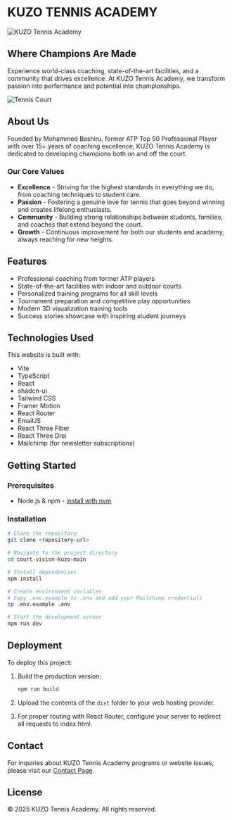 # KUZO TENNIS ACADEMY

![KUZO Tennis Academy](public/images/logo.png)

## Where Champions Are Made

Experience world-class coaching, state-of-the-art facilities, and a community that drives excellence. At KUZO Tennis Academy, we transform passion into performance and potential into championships.

![Tennis Court](public/images/tennis-court-hero.jpg)

## About Us

Founded by Mohammed Bashiru, former ATP Top 50 Professional Player with over 15+ years of coaching excellence, KUZO Tennis Academy is dedicated to developing champions both on and off the court.

### Our Core Values

- **Excellence** - Striving for the highest standards in everything we do, from coaching techniques to student care.
- **Passion** - Fostering a genuine love for tennis that goes beyond winning and creates lifelong enthusiasts.
- **Community** - Building strong relationships between students, families, and coaches that extend beyond the court.
- **Growth** - Continuous improvement for both our students and academy, always reaching for new heights.

## Features

- Professional coaching from former ATP players
- State-of-the-art facilities with indoor and outdoor courts
- Personalized training programs for all skill levels
- Tournament preparation and competitive play opportunities
- Modern 3D visualization training tools
- Success stories showcase with inspiring student journeys

## Technologies Used

This website is built with:

- Vite
- TypeScript
- React
- shadcn-ui
- Tailwind CSS
- Framer Motion
- React Router
- EmailJS
- React Three Fiber
- React Three Drei
- Mailchimp (for newsletter subscriptions)

## Getting Started

### Prerequisites

- Node.js & npm - [install with nvm](https://github.com/nvm-sh/nvm#installing-and-updating)

### Installation

```sh
# Clone the repository
git clone <repository-url>

# Navigate to the project directory
cd court-vision-kuzo-main

# Install dependencies
npm install

# Create environment variables
# Copy .env.example to .env and add your Mailchimp credentials
cp .env.example .env

# Start the development server
npm run dev
```

## Deployment

To deploy this project:

1. Build the production version:
   ```sh
   npm run build
   ```

2. Upload the contents of the `dist` folder to your web hosting provider.

3. For proper routing with React Router, configure your server to redirect all requests to index.html.

## Contact

For inquiries about KUZO Tennis Academy programs or website issues, please visit our [Contact Page](https://kuzotennis.com/contact).

## License

© 2025 KUZO Tennis Academy. All rights reserved.